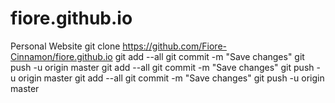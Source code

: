 # fiore.github.io
Personal Website
 git clone https://github.com/Fiore-Cinnamon/fiore.github.io 
 git add --all git commit -m "Save changes" git push -u origin master 
git add --all git commit -m "Save changes" git push -u origin master 
git add --all git commit -m "Save changes" git push -u origin master 
